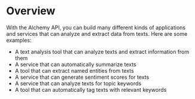# Overview

With the Alchemy API, you can build many different kinds of applications and
services that can analyze and extract data from texts. Here are some examples:

- A text analysis tool that can analyze texts and extract information from them
- A service that can automatically summarize texts
- A tool that can extract named entities from texts
- A service that can generate sentiment scores for texts
- A service that can analyze texts for topic keywords
- A tool that can automatically tag texts with relevant keywords
